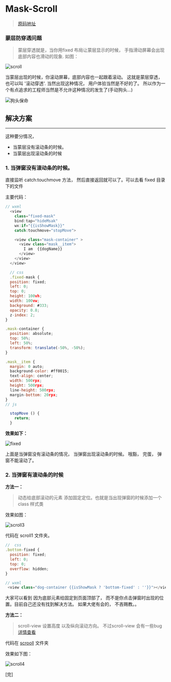 # Mask-Scroll

> [原码地址]()

### 蒙层防穿透问题
  > 蒙层穿透就是，当你用fixed 布局让蒙层显示的时候， 手指滑动屏幕会出现底部内容也滑动的现象. 如图： 

   ![scroll](./images/scroll.gif)

   当蒙层出现的时候，你滚动屏幕，底部内容也一起跟着滚动。 这就是蒙层穿透， 也可以叫 '滚动穿透'. 当然出现这种情况， 用户体验当然是不好的了。 所以作为一个有点追求的工程师当然是不允许这种情况的发生了(手动狗头...)
   
   ![狗头保命](https://www.anruan.com/Public/upload/image/20171114/20171114153710_20514.jpg)
   ## 解决方案
   ---
   这种要分情况，
   - 当蒙层没有滚动条的时候。
   - 当蒙层出现滚动条的时候

### 1. 当弹窗没有滚动条的时候。

直接监听 catch:touchmove 方法， 然后直接返回就可以了。可以去看 fixed 目录下的文件 

 主要代码：
```js
// wxml
  <view 
    class="fixed-mask"
    bind:tap="hideMsak"
    wx:if="{{isShowMask}}"
    catch:touchmove="stopMove">

    <view class="mask-container" >
      <view class="mask__item">
        I am  {{dogName}}
      </view>
    </view>
  </view>

  // css
  .fixed-mask {
  position: fixed;
  left: 0;
  top: 0;
  height: 100vh;
  width: 100vw;
  background: #333;
  opacity: 0.8;
  z-index: 2;
}

.mask-container {
  position: absolute;
  top: 50%;
  left: 50%;
  transform: translate(-50%, -50%);
}

.mask__item {
  margin: 0 auto;
  background-color: #ff0015;
  text-align: center;
  width: 500rpx;
  height: 500rpx;
  line-height: 500rpx;
  margin-bottom: 20rpx;
}
// js

  stopMove () {
    return;
  }
```
**效果如下：**

![fixed](./images/scroll.gif)

上面是当弹窗没有滚动条的情况， 当弹窗出现滚动条的时候。
哦豁， 完蛋， 弹窗不能滚动了。


### 2. 当弹窗有滚动条的时候

**方法一：**
> 动态给底部滚动的元素 添加固定定位。也就是当出现弹窗的时候添加一个 class 样式类

效果如图： 

![scroll3](./images/scroll3.gif)


代码在 scroll1 文件夹。

```js
//  css 
.bottom-fixed {
  position: fixed;
  left: 0;
  top: 0;
  overflow: hidden;
}

// wxml
 <view class="dog-container {{isShowMask ? 'bottom-fixed' : ''}}"></view>
```
大家可以看到 因为底部元素给固定到页面顶部了， 而不是你点击弹窗时出现的位置。目前自己还没有找到解决方法。 如果大佬有会的， 不吝赐教。。

**方法二：**

> scroll-view 设置高度 以及纵向滚动方向。
不过scroll-view 会有一些bug 
 [详情查看](https://developers.weixin.qq.com/miniprogram/dev/component/scroll-view.html)

 代码在 [scrooll]() 文件夹

 效果如下图：

 ![scroll4](./images/scroll4.gif)

[完]






